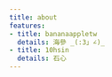 ```yaml
---
title: about
features:
- title: bananaappletw
  details: 海參 _(:3」∠)_
- title: 10hsin
  details: 石心
---
```

